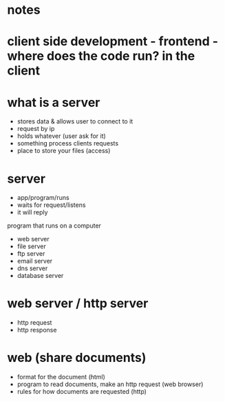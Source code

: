 # notes

# client side development - frontend - where does the code run? in the client

# what is a server

- stores data & allows user to connect to it
- request by ip
- holds whatever (user ask for it)
- something process clients requests
- place to store your files (access)

# server

- app/program/runs
- waits for request/listens
- it will reply

program that runs on a computer

- web server
- file server
- ftp server
- email server
- dns server
- database server

# web server / http server

- http request
- http response

# web (share documents)

- format for the document (html)
- program to read documents, make an http request (web browser)
- rules for how documents are requested (http) 